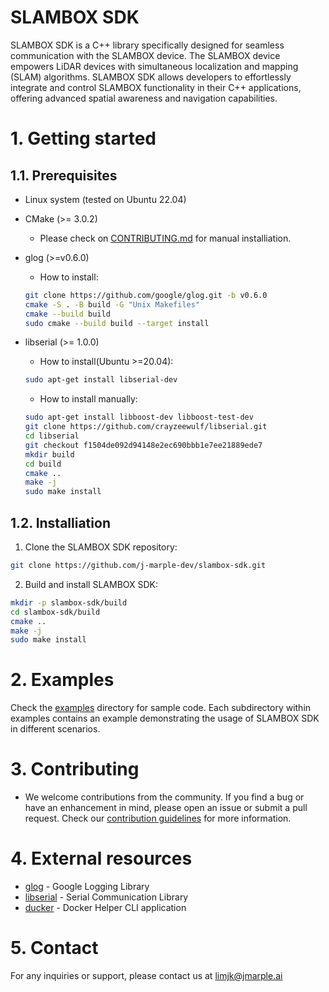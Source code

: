 # SLAMBOX SDK
SLAMBOX SDK is a C++ library specifically designed for seamless communication with the SLAMBOX device.
The SLAMBOX device empowers LiDAR devices with simultaneous localization and mapping (SLAM) algorithms.
SLAMBOX SDK allows developers to effortlessly integrate and control SLAMBOX functionality in their C++ applications, offering advanced spatial awareness and navigation capabilities.


# 1. Getting started

## 1.1. Prerequisites

- Linux system (tested on Ubuntu 22.04)
- CMake (>= 3.0.2)
  - Please check on [CONTRIBUTING.md](CONTRIBUTING.md#install-cmake--3163) for manual installiation.
- glog (>=v0.6.0)
    - How to install:
    ```bash
    git clone https://github.com/google/glog.git -b v0.6.0
    cmake -S . -B build -G "Unix Makefiles"
    cmake --build build
    sudo cmake --build build --target install
    ```
- libserial (>= 1.0.0)
    - How to install(Ubuntu >=20.04):
    ```bash
    sudo apt-get install libserial-dev
    ```

    - How to install manually:
    ```bash
    sudo apt-get install libboost-dev libboost-test-dev
    git clone https://github.com/crayzeewulf/libserial.git
    cd libserial
    git checkout f1504de092d94148e2ec690bbb1e7ee21889ede7
    mkdir build
    cd build
    cmake ..
    make -j
    sudo make install
    ```


## 1.2. Installiation

1. Clone the SLAMBOX SDK repository:
```bash
git clone https://github.com/j-marple-dev/slambox-sdk.git
```

2. Build and install SLAMBOX SDK:
```bash
mkdir -p slambox-sdk/build
cd slambox-sdk/build
cmake ..
make -j
sudo make install
```

# 2. Examples
Check the [examples](examples) directory for sample code.
Each subdirectory within examples contains an example demonstrating the usage of SLAMBOX SDK in different scenarios.


# 3. Contributing
- We welcome contributions from the community. If you find a bug or have an enhancement in mind, please open an issue or submit a pull request. Check our [contribution guidelines](CONTRIBUTING.md) for more information.


# 4. External resources
- [glog](https://github.com/google/glog) - Google Logging Library
- [libserial](https://github.com/crayzeewulf/libserial) - Serial Communication Library
- [ducker](https://github.com/JeiKeiLim/ducker) - Docker Helper CLI application

# 5. Contact
For any inquiries or support, please contact us at limjk@jmarple.ai

